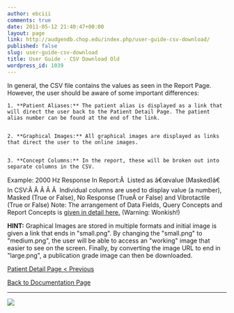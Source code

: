 ```yaml
---
author: ebciii
comments: true
date: 2011-05-12 21:40:47+00:00
layout: page
link: http://audgendb.chop.edu/index.php/user-guide-csv-download/
published: false
slug: user-guide-csv-download
title: User Guide - CSV Download Old
wordpress_id: 1039
---
```


In general, the CSV file contains the values as seen in the Report Page. However, the user should be aware of some important differences:




	
    1. **Patient Aliases:** The patient alias is displayed as a link that will direct the user back to the Patient Detail Page. The patient alias number can be found at the end of the link.

	
    2. **Graphical Images:** All graphical images are displayed as links that direct the user to the online images.

	
    3. **Concept Columns:** In the report, these will be broken out into separate columns in the CSV.





Example: 2000 Hz Response
    In Report:Â  Listed as â€œvalue (Masked)â€
    In CSV:Â Â Â Â Â  Individual columns are used to display value (a number), Masked (True or False), No Response (TrueÂ or False) and Vibrotactile (True or False)
Note: The arrangement of Data Fields, Query Concepts and Report Concepts is [given in detail here.](http://audgendb.chop.edu/app/documentation/) (Warning: Wonkish!)

**HINT:** Graphical Images are stored in multiple formats and initial image is given a link that ends in "small.png". By changing the "small.png" to "medium.png", the user will be able to access an "working" image that easier to see on the screen. Finally, by converting the image URL to end in "large.png", a publication grade image can then be downloaded. 


[Patient Detail Page < Previous](http://audgendb.chop.edu/index.php/documentation/user-guide-patient-detail-page/)




[Back to Documentation Page](http://audgendb.chop.edu/index.php/documentation/)








* * *



![](http://audgendb.chop.edu/wp-content/uploads/2010/12/sorta_cpa.jpg)


